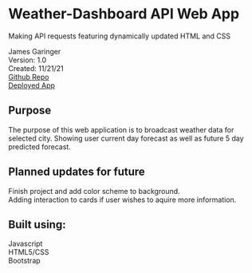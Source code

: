 # Weather-Dashboard API Web App
Making API requests featuring dynamically updated HTML and CSS

James Garinger \
Version: 1.0 \
Created: 11/21/21 \
[Github Repo](https://github.com/originator1/Server-Side-APIs-Weather-Dashboard) \
[Deployed App](https://originator1.github.io/Server-Side-APIs-Weather-Dashboard/)


## Purpose

The purpose of this web application is to broadcast weather data for selected city. Showing user current day forecast as well as future 5 day predicted forecast.


## Planned updates for future
Finish project and add color scheme to background. \
Adding interaction to cards if user wishes to aquire more information.
## Built using:
Javascript \
HTML5/CSS \
Bootstrap